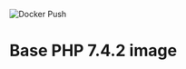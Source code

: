 ![Docker Push](https://github.com/mikeq/php74/workflows/Docker%20Push/badge.svg)

# Base PHP 7.4.2 image